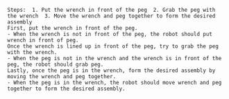 
    Steps:  1. Put the wrench in front of the peg  2. Grab the peg with the wrench  3. Move the wrench and peg together to form the desired assembly
    First, put the wrench in front of the peg.
    - When the wrench is not in front of the peg, the robot should put wrench in front of peg.
    Once the wrench is lined up in front of the peg, try to grab the peg with the wrench.
    - When the peg is not in the wrench and the wrench is in front of the peg, the robot should grab peg.
    Lastly, once the peg is in the wrench, form the desired assembly by moving the wrench and peg together.
    - When the peg is in the wrench, the robot should move wrench and peg together to form the desired assembly.